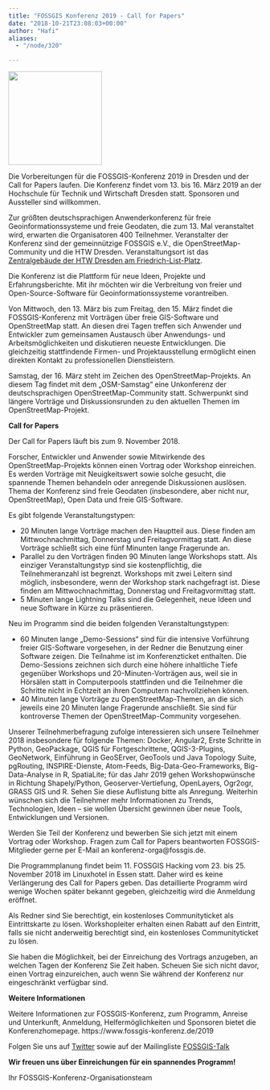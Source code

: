 ```yaml
---
title: "FOSSGIS Konferenz 2019 - Call for Papers"
date: "2018-10-21T23:08:03+00:00"
author: "Hafi"
aliases:
  - "/node/320"

---
```


<img src="https://www.fossgis.de/w/images/c/c0/Dresden_Pic_Kolossos_mit-logo.png" height="186px">
<br/>
<p>
Die Vorbereitungen für die FOSSGIS-Konferenz 2019 in Dresden und der Call for Papers laufen. 
Die Konferenz findet vom 13. bis 16. März 2019 an der Hochschule für Technik und Wirtschaft Dresden statt. Sponsoren und Aussteller sind willkommen.
</p>
<p>Zur größten deutschsprachigen Anwenderkonferenz für freie Geoinformationssysteme und freie Geodaten, die zum 13. Mal veranstaltet wird, erwarten die Organisatoren 400 Teilnehmer. Veranstalter der Konferenz sind der gemeinnützige FOSSGIS e.V., die OpenStreetMap-Community und die HTW Dresden. Veranstaltungsort ist das <a href= "https://www.openstreetmap.org/?mlat=51.03750&mlon=13.73510#map=18/51.03750/13.73510"> Zentralgebäude der HTW Dresden am Friedrich-List-Platz</a>.
</p>
<p>Die Konferenz ist die Plattform für neue Ideen, Projekte und Erfahrungsberichte. Mit ihr möchten wir die Verbreitung von freier und Open-Source-Software für Geoinformationssysteme vorantreiben.
</p>
<p>Von Mittwoch, den 13. März bis zum Freitag, den 15. März findet die FOSSGIS-Konferenz mit Vorträgen über freie GIS-Software und OpenStreetMap statt. 
An diesen drei Tagen treffen sich Anwender und Entwickler zum gemeinsamen Austausch über Anwendungs- und Arbeitsmöglichkeiten und diskutieren neueste Entwicklungen. Die gleichzeitig stattfindende Firmen- und Projektausstellung ermöglicht einen direkten Kontakt zu professionellen Dienstleistern.
</p>
<p>
Samstag, der 16. März steht im Zeichen des OpenStreetMap-Projekts. An diesem Tag findet mit dem „OSM-Samstag“ eine Unkonferenz der deutschsprachigen OpenStreetMap-Community statt. Schwerpunkt sind längere Vorträge und Diskussionsrunden zu den aktuellen Themen im OpenStreetMap-Projekt.
</p>
<b>Call for Papers</b>
<p>
Der Call for Papers läuft bis zum 9. November 2018.<br>

Forscher, Entwickler und Anwender sowie Mitwirkende des OpenStreetMap-Projekts können einen Vortrag oder Workshop einreichen. Es werden Vorträge mit Neuigkeitswert sowie solche gesucht, die spannende Themen behandeln oder anregende Diskussionen auslösen. Thema der Konferenz sind freie Geodaten (insbesondere, aber nicht nur, OpenStreetMap), Open Data und freie GIS-Software.</p>
</p>
<p>Es gibt folgende Veranstaltungstypen:<br>

* 20 Minuten lange Vorträge machen den Hauptteil aus. Diese finden am Mittwochnachmittag, Donnerstag und Freitagvormittag statt. An diese Vorträge schließt sich eine fünf Minunten lange Fragerunde an.
* Parallel zu den Vorträgen finden 90 Minuten lange Workshops statt. Als einziger Veranstaltungstyp sind sie kostenpflichtig, die Teilnehmeranzahl ist begrenzt. Workshops mit zwei Leitern sind möglich, insbesondere, wenn der Workshop stark nachgefragt ist. Diese finden am Mittwochnachmittag, Donnerstag und Freitagvormittag statt.
* 5 Minuten lange Lightning Talks sind die Gelegenheit, neue Ideen und neue Software in Kürze zu präsentieren.</p>
<p>
Neu im Programm sind die beiden folgenden Veranstaltungstypen:<br>

* 60 Minuten lange „Demo-Sessions“ sind für die intensive Vorführung freier GIS-Software vorgesehen, in der Redner die Benutzung einer Software zeigen. Die Teilnahme ist im Konferenzticket enthalten. Die Demo-Sessions zeichnen sich durch eine höhere inhaltliche Tiefe gegenüber Workshops und 20-Minuten-Vorträgen aus, weil sie in Hörsälen statt in Computerpools stattfinden und die Teilnehmer die Schritte nicht in Echtzeit an ihren Computern nachvollziehen können.
* 40 Minuten lange Vorträge zu OpenStreetMap-Themen, an die sich jeweils eine 20 Minuten lange Fragerunde anschließt. Sie sind für kontroverse Themen der OpenStreetMap-Community vorgesehen.
</p>
<p>
Unserer Teilnehmerbefragung zufolge interessieren sich unsere Teilnehmer 2018 insbesondere für folgende Themen: Docker, Angular2, Erste Schritte in Python, GeoPackage, QGIS für Fortgeschrittene, QGIS-3-Plugins, GeoNetwork, Einführung in GeoSErver, GeoTools und Java Topology Suite, pgRouting, INSPIRE-Dienste, Atom-Feeds, Big-Data-Geo-Frameworks, Big-Data-Analyse in R, SpatiaLite; für das Jahr 2019 gehen Workshopwünsche in Richtung Shapely/Python, Geoserver-Vertiefung, OpenLayers, Ogr2ogr, GRASS GIS und R. Sehen Sie diese Auflistung bitte als Anregung. Weiterhin wünschen sich die Teilnehmer mehr Informationen zu Trends, Technologien, Ideen – sie wollen Übersicht gewinnen über neue Tools, Entwicklungen und Versionen.</p>
 <p>
Werden Sie Teil der Konferenz und bewerben Sie sich jetzt mit einem Vortrag oder Workshop. Fragen zum Call for Papers beantworten FOSSGIS-Mitglieder gerne per E-Mail an konferenz-orga@fossgis.de.
</p>
<p>
Die Programmplanung findet beim 11. FOSSGIS Hacking vom 23. bis 25. November 2018 im Linuxhotel in Essen statt. Daher wird es keine Verlängerung des Call for Papers geben. Das detaillierte Programm wird wenige Wochen später bekannt gegeben, gleichzeitig wird die Anmeldung eröffnet.
</p>
<p>
Als Redner sind Sie berechtigt, ein kostenloses Communityticket als Eintrittskarte zu lösen. Workshopleiter erhalten einen Rabatt auf den Eintritt, falls sie nicht anderweitig berechtigt sind, ein kostenloses Communityticket zu lösen.

Sie haben die Möglichkeit, bei der Einreichung des Vortrags anzugeben, an welchen Tagen der Konferenz Sie Zeit haben. Scheuen Sie sich nicht davor, einen Vortrag einzureichen, auch wenn Sie während der Konferenz nur eingeschränkt verfügbar sind.
</p>
<b>Weitere Informationen</b>

<p>Weitere Informationen zur FOSSGIS-Konferenz, zum Programm, Anreise und Unterkunft, Anmeldung, Helfermöglichkeiten und Sponsoren bietet die Konferenzhomepage. https://www.fossgis-konferenz.de/2019
</p>
<p>Folgen Sie uns auf <a href="https://twitter.com/FOSSGIS_Konf"> Twitter</a> sowie auf der Mailingliste <a href="https://lists.fossgis.de/mailman/listinfo/fossgis-talk-liste">FOSSGIS-Talk</a></p>

<b>Wir freuen uns über Einreichungen für ein spannendes Programm!</b>

<p>Ihr FOSSGIS-Konferenz-Organisationsteam
</p>
